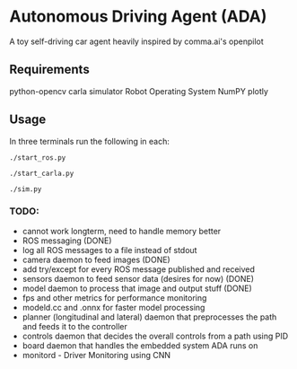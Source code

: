 # Autonomous Driving Agent (ADA)
A toy self-driving car agent heavily inspired by comma.ai's openpilot

## Requirements
python-opencv
carla simulator
Robot Operating System
NumPY
plotly

## Usage
In three terminals run the following in each:
```
./start_ros.py
```

```
./start_carla.py
```

```
./sim.py
```

### TODO:
- cannot work longterm, need to handle memory better
- ROS messaging (DONE)
- log all ROS messages to a file instead of stdout
- camera daemon to feed images  (DONE)
- add try/except for every ROS message published and received
- sensors daemon to feed sensor data (desires for now)  (DONE)
- model daemon to process that image and output stuff (DONE)
- fps and other metrics for performance monitoring
- modeld.cc and .onnx for faster model processing
- planner (longitudinal and lateral) daemon that preprocesses the path and feeds it to the controller
- controls daemon that decides the overall controls from a path using PID
- board daemon that handles the embedded system ADA runs on
- monitord - Driver Monitoring using CNN

